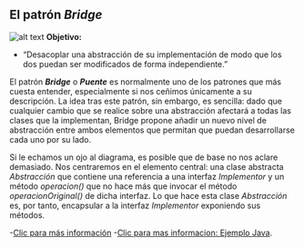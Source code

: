 ## El patrón *Bridge*

![alt text](https://danielggarcia.files.wordpress.com/2014/03/031614_2328_patronesest1.png?w=620 "Logo Title Text 1")
**Objetivo:**

* “Desacoplar una abstracción de su implementación de modo que los dos puedan ser modificados de forma independiente.”

El patrón **_Bridge_** o **_Puente_** es normalmente uno de los patrones que más cuesta entender, especialmente si nos ceñimos únicamente a su descripción. La idea tras este patrón, sin embargo, es sencilla: dado que cualquier cambio que se realice sobre una abstracción afectará a todas las clases que la implementan, Bridge propone añadir un nuevo nivel de abstracción entre ambos elementos que permitan que puedan desarrollarse cada uno por su lado.

Si le echamos un ojo al diagrama, es posible que de base no nos aclare demasiado. Nos centraremos en el elemento central: una clase abstracta *Abstracción* que contiene una referencia a una interfaz *Implementor* y un método *operacion()* que no hace más que invocar el método *operacionOriginal()* de dicha interfaz. Lo que hace esta clase *Abstracción* es, por tanto, encapsular a la interfaz *Implementor* exponiendo sus métodos.

-[Clic para más información](https://danielggarcia.wordpress.com/2014/03/17/patrones-estructurales-iv-patron-bridge/)
-[Clic para mas informacion: Ejemplo Java](http://informaticapc.com/patrones-de-diseno/bridge.php).
